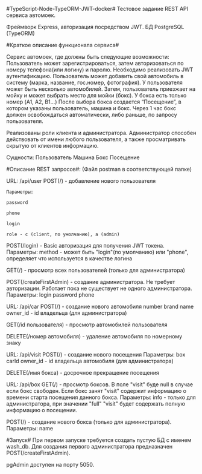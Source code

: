 #TypeScript-Node-TypeORM-JWT-docker#
Тестовое задание REST API сервиса автомоек.

Фреймворк Express, авторизация посредством JWT.
БД PostgreSQL (TypeORM)

#Краткое описание функционала сервиса#

Сервис автомоек, где должны быть следующие возможности:
Пользователь может зарегистрироваться, затем авторизоваться по номеру телефона(или логину) и паролю. Необходимо реализовать JWT аутентификацию.
Пользователь может добавить свой автомобиль в систему (марка, название, гос.номер, фотография). У пользователя может быть несколько автомобилей.
Затем, пользователь приезжает на мойку и может выбрать место для мойки (бокс). У бокса есть только номер (A1, A2, B1…)
После выбора бокса создается “Посещение”, в котором указаны пользователь, машина и бокс. Через 1 час бокс должен освобождаться автоматически, либо раньше, по запросу пользователя.

Реализованы роли клиента и администратора. Администратор способен действовать от имени любого пользователя, а также просматривать скрытую от клиентов информацию.

Сущности:
Пользователь
Машина
Бокс
Посещение

#Описание REST запросов#:
(Файл postman в соответствующей папке)

URL: /api/user
POST(/) - добавление нового пользователя

    Параметры:
    
    password
    
    phone
    
    login
    
    role - c (client, по умолчанию), a (admin)

POST(/login) - Basic авторизация для получения JWT токена.
    Параметры:
    method - может быть "login"(по умолчанию) или "phone", определяет что используется в качестве логина

GET(/) - просмотр всех пользователей (только для администратора)

POST(/createFirstAdmin) - создание администратора. Не требует авторизации. Работает пока не существует не одного администратора.
    Параметры: 
    login
    password
    phone

URL: /api/car
POST(/) - создание нового автомобиля
    number
    brand
    name
    owner_id - id владельца (для администратора)

GET(/id пользователя) - просмотр автомобилей пользователя

DELETE(/номер автомобиля) - удаление автомобиля по номерному знаку

URL: /api/visit
POST(/) - создание нового посещения
    Параметры:
    box
    carId
    owner_id - id владельца автомобиля (для администратора)

DELETE(/имя бокса) - досрочное прекращение посещения

URL: /api/box
GET(/) - просмотр боксов. В поле "visit" буде null в случае если бокс свободен. Если бокс занят "visit" содержит информацию о времени старта посещения данного бокса.
    Параметры:
    info - только для администратора, при значении "full" "visit" будет содержать полную информацию о посещении.

POST(/) - создание нового бокса (только для администратора).
    Параметры:
    name

#Запуск#
При первом запуске требуется создать пустую БД с именем wash_db. Для создания первого администратора предназначен POST(/createFirstAdmin).

pgAdmin доступен на порту 5050. 


